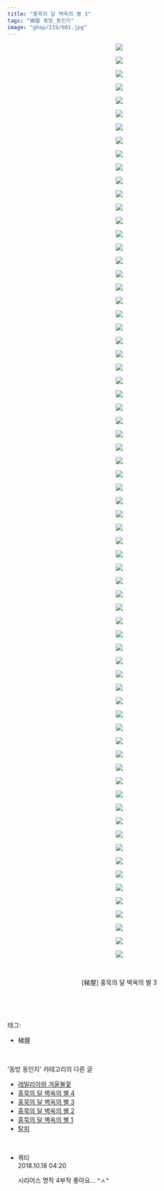 ```yaml
---
title: "홍묵의 달 벽옥의 별 3"
tags: "梯屋 동방_동인지"
image: "ghap/219/001.jpg"
---
```

<div class="article">
<p style="text-align: center; clear: none; float: none;"><img src="{{ site.nasurl }}/ghap/219/001.jpg"/></p>
<p style="text-align: center; clear: none; float: none;"><img src="{{ site.nasurl }}/ghap/219/002.jpg"/></p>
<p style="text-align: center; clear: none; float: none;"><img src="{{ site.nasurl }}/ghap/219/003.jpg"/></p>
<p style="text-align: center; clear: none; float: none;"><img src="{{ site.nasurl }}/ghap/219/004.jpg"/></p>
<p style="text-align: center; clear: none; float: none;"><img src="{{ site.nasurl }}/ghap/219/005.jpg"/></p>
<p style="text-align: center; clear: none; float: none;"><img src="{{ site.nasurl }}/ghap/219/006.jpg"/></p>
<p style="text-align: center; clear: none; float: none;"><img src="{{ site.nasurl }}/ghap/219/007.jpg"/></p>
<p style="text-align: center; clear: none; float: none;"><img src="{{ site.nasurl }}/ghap/219/008.jpg"/></p>
<p style="text-align: center; clear: none; float: none;"><img src="{{ site.nasurl }}/ghap/219/009.jpg"/></p>
<p style="text-align: center; clear: none; float: none;"><img src="{{ site.nasurl }}/ghap/219/010.jpg"/></p>
<p style="text-align: center; clear: none; float: none;"><img src="{{ site.nasurl }}/ghap/219/011.jpg"/></p>
<p style="text-align: center; clear: none; float: none;"><img src="{{ site.nasurl }}/ghap/219/012.jpg"/></p>
<p style="text-align: center; clear: none; float: none;"><img src="{{ site.nasurl }}/ghap/219/013.jpg"/></p>
<p style="text-align: center; clear: none; float: none;"><img src="{{ site.nasurl }}/ghap/219/014.jpg"/></p>
<p style="text-align: center; clear: none; float: none;"><img src="{{ site.nasurl }}/ghap/219/015.jpg"/></p>
<p style="text-align: center; clear: none; float: none;"><img src="{{ site.nasurl }}/ghap/219/016.jpg"/></p>
<p style="text-align: center; clear: none; float: none;"><img src="{{ site.nasurl }}/ghap/219/017.jpg"/></p>
<p style="text-align: center; clear: none; float: none;"><img src="{{ site.nasurl }}/ghap/219/018.jpg"/></p>
<p style="text-align: center; clear: none; float: none;"><img src="{{ site.nasurl }}/ghap/219/019.jpg"/></p>
<p style="text-align: center; clear: none; float: none;"><img src="{{ site.nasurl }}/ghap/219/020.jpg"/></p>
<p style="text-align: center; clear: none; float: none;"><img src="{{ site.nasurl }}/ghap/219/021.jpg"/></p>
<p style="text-align: center; clear: none; float: none;"><img src="{{ site.nasurl }}/ghap/219/022.jpg"/></p>
<p style="text-align: center; clear: none; float: none;"><img src="{{ site.nasurl }}/ghap/219/023.jpg"/></p>
<p style="text-align: center; clear: none; float: none;"><img src="{{ site.nasurl }}/ghap/219/024.jpg"/></p>
<p style="text-align: center; clear: none; float: none;"><img src="{{ site.nasurl }}/ghap/219/025.jpg"/></p>
<p style="text-align: center; clear: none; float: none;"><img src="{{ site.nasurl }}/ghap/219/026.jpg"/></p>
<p style="text-align: center; clear: none; float: none;"><img src="{{ site.nasurl }}/ghap/219/027.jpg"/></p>
<p style="text-align: center; clear: none; float: none;"><img src="{{ site.nasurl }}/ghap/219/028.jpg"/></p>
<p style="text-align: center; clear: none; float: none;"><img src="{{ site.nasurl }}/ghap/219/029.jpg"/></p>
<p style="text-align: center; clear: none; float: none;"><img src="{{ site.nasurl }}/ghap/219/030.jpg"/></p>
<p style="text-align: center; clear: none; float: none;"><img src="{{ site.nasurl }}/ghap/219/031.jpg"/></p>
<p style="text-align: center; clear: none; float: none;"><img src="{{ site.nasurl }}/ghap/219/032.jpg"/></p>
<p style="text-align: center; clear: none; float: none;"><img src="{{ site.nasurl }}/ghap/219/033.jpg"/></p>
<p style="text-align: center; clear: none; float: none;"><img src="{{ site.nasurl }}/ghap/219/034.jpg"/></p>
<p style="text-align: center; clear: none; float: none;"><img src="{{ site.nasurl }}/ghap/219/035.jpg"/></p>
<p style="text-align: center; clear: none; float: none;"><img src="{{ site.nasurl }}/ghap/219/036.jpg"/></p>
<p style="text-align: center; clear: none; float: none;"><img src="{{ site.nasurl }}/ghap/219/037.jpg"/></p>
<p style="text-align: center; clear: none; float: none;"><img src="{{ site.nasurl }}/ghap/219/038.jpg"/></p>
<p style="text-align: center; clear: none; float: none;"><img src="{{ site.nasurl }}/ghap/219/039.jpg"/></p>
<p style="text-align: center; clear: none; float: none;"><img src="{{ site.nasurl }}/ghap/219/040.jpg"/></p>
<p style="text-align: center; clear: none; float: none;"><img src="{{ site.nasurl }}/ghap/219/041.jpg"/></p>
<p style="text-align: center; clear: none; float: none;"><img src="{{ site.nasurl }}/ghap/219/042.jpg"/></p>
<p style="text-align: center; clear: none; float: none;"><img src="{{ site.nasurl }}/ghap/219/043.jpg"/></p>
<p style="text-align: center; clear: none; float: none;"><img src="{{ site.nasurl }}/ghap/219/044.jpg"/></p>
<p style="text-align: center; clear: none; float: none;"><img src="{{ site.nasurl }}/ghap/219/045.jpg"/></p>
<p style="text-align: center; clear: none; float: none;"><img src="{{ site.nasurl }}/ghap/219/046.jpg"/></p>
<p style="text-align: center; clear: none; float: none;"><img src="{{ site.nasurl }}/ghap/219/047.jpg"/></p>
<p style="text-align: center; clear: none; float: none;"><img src="{{ site.nasurl }}/ghap/219/048.jpg"/></p>
<p style="text-align: center; clear: none; float: none;"><img src="{{ site.nasurl }}/ghap/219/049.jpg"/></p>
<p style="text-align: center; clear: none; float: none;"><img src="{{ site.nasurl }}/ghap/219/050.jpg"/></p>
<p style="text-align: center; clear: none; float: none;"><img src="{{ site.nasurl }}/ghap/219/051.jpg"/></p>
<p style="text-align: center; clear: none; float: none;"><img src="{{ site.nasurl }}/ghap/219/052.jpg"/></p>
<p style="text-align: center; clear: none; float: none;"><img src="{{ site.nasurl }}/ghap/219/053.jpg"/></p>
<p style="text-align: center; clear: none; float: none;"><img src="{{ site.nasurl }}/ghap/219/054.jpg"/></p>
<p style="text-align: center; clear: none; float: none;"><img src="{{ site.nasurl }}/ghap/219/055.jpg"/></p>
<p style="text-align: center; clear: none; float: none;"><img src="{{ site.nasurl }}/ghap/219/056.jpg"/></p>
<p style="text-align: center; clear: none; float: none;"><img src="{{ site.nasurl }}/ghap/219/057.jpg"/></p>
<p style="text-align: center; clear: none; float: none;"><img src="{{ site.nasurl }}/ghap/219/058.jpg"/></p>
<p style="text-align: center; clear: none; float: none;"><img src="{{ site.nasurl }}/ghap/219/059.jpg"/></p>
<p style="text-align: center; clear: none; float: none;"><img src="{{ site.nasurl }}/ghap/219/060.jpg"/></p>
<p style="text-align: center; clear: none; float: none;"><img src="{{ site.nasurl }}/ghap/219/061.jpg"/></p>
<p style="text-align: center; clear: none; float: none;"><img src="{{ site.nasurl }}/ghap/219/062.jpg"/></p>
<p style="text-align: center; clear: none; float: none;"><img src="{{ site.nasurl }}/ghap/219/063.jpg"/></p>
<p style="text-align: center; clear: none; float: none;"><img src="{{ site.nasurl }}/ghap/219/064.jpg"/></p>
<p style="text-align: center; clear: none; float: none;"><img src="{{ site.nasurl }}/ghap/219/065.jpg"/></p>
<p style="text-align: center; clear: none; float: none;"><img src="{{ site.nasurl }}/ghap/219/066.jpg"/></p>
<p style="text-align: center; clear: none; float: none;"><img src="{{ site.nasurl }}/ghap/219/067.jpg"/></p>
<p style="text-align: center; clear: none; float: none;"><img src="{{ site.nasurl }}/ghap/219/068.jpg"/></p>
<p style="text-align: center; clear: none; float: none;"><img src="{{ site.nasurl }}/ghap/219/069.jpg"/></p>
<p style="text-align: center; clear: none; float: none;"><br/></p>
<p style="text-align: center; clear: none; float: none;">[梯屋] 홍묵의 달 벽옥의 별 3</p>
<p><br/></p>
</div><br/>
<div class="tagTrail">
<p>태그: </p>
<ul>
<li>梯屋</li>
</ul>
</div><br/>
<div class="another">
<p>'동방 동인지' 카테고리의 다른 글</p>
<ul>
<li><a href="/2016-06-19-ghap_221">레밀리아와 겨울불꽃</a></li>
<li><a href="/2016-06-19-ghap_220">홍묵의 달 벽옥의 별 4</a></li>
<li><a href="/2016-06-19-ghap_219">홍묵의 달 벽옥의 별 3</a></li>
<li><a href="/2016-06-19-ghap_218">홍묵의 달 벽옥의 별 2</a></li>
<li><a href="/2016-06-19-ghap_217">홍묵의 달 벽옥의 별 1</a></li>
<li><a href="/2016-06-19-ghap_216">탈피</a></li>
</ul>
</div><br/>
<div class="cb_module cb_fluid">
<div class="cb_wrt cb_profile">
<div class="comment">
<ul>
<li class="cb_thumb_off" id="comment15357530">
<div class="cb_comment_area">
<div class="cb_info_area">
<div class="cb_section">
<span class="cb_nick_name">쿼티</span>
</div>
<div class="cb_section">
<span class="cb_date">2018.10.18 04:20 </span>
</div>
</div>
<div class="cb_dsc_comment">
<p class="cb_dsc">
											시리어스 명작 4부작 좋아요... ^ㅅ^
										</p>
</div>
</div></li>
</ul>
</div>
</div><!-- commentList close -->
</div><br/>
